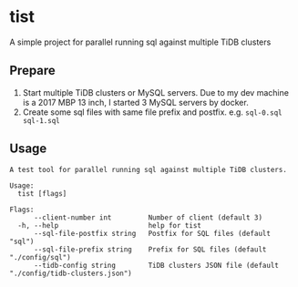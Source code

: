 # tist

A simple project for parallel running sql against multiple TiDB clusters

## Prepare

1. Start multiple TiDB clusters or MySQL servers. Due to my dev machine is a 2017 MBP 13 inch, I started 3 MySQL servers by docker.
2. Create some sql files with same file prefix and postfix. e.g. `sql-0.sql sql-1.sql`

## Usage

```text
A test tool for parallel running sql against multiple TiDB clusters.

Usage:
  tist [flags]

Flags:
      --client-number int         Number of client (default 3)
  -h, --help                      help for tist
      --sql-file-postfix string   Postfix for SQL files (default "sql")
      --sql-file-prefix string    Prefix for SQL files (default "./config/sql")
      --tidb-config string        TiDB clusters JSON file (default "./config/tidb-clusters.json")
```
